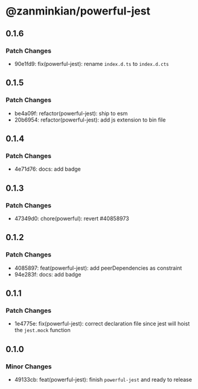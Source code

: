 # @zanminkian/powerful-jest

## 0.1.6

### Patch Changes

- 90e1fd9: fix(powerful-jest): rename `index.d.ts` to `index.d.cts`

## 0.1.5

### Patch Changes

- be4a09f: refactor(powerful-jest): ship to esm
- 20b6954: refactor(powerful-jest): add js extension to bin file

## 0.1.4

### Patch Changes

- 4e71d76: docs: add badge

## 0.1.3

### Patch Changes

- 47349d0: chore(powerful): revert #40858973

## 0.1.2

### Patch Changes

- 4085897: feat(powerful-jest): add peerDependencies as constraint
- 94e283f: docs: add badge

## 0.1.1

### Patch Changes

- 1e4775e: fix(powerful-jest): correct declaration file since jest will hoist the `jest.mock` function

## 0.1.0

### Minor Changes

- 49133cb: feat(powerful-jest): finish `powerful-jest` and ready to release

